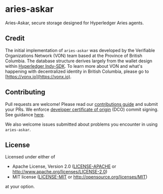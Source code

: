 # aries-askar

Aries-Askar, secure storage designed for Hyperledger Aries agents.

## Credit

The initial implementation of `aries-askar` was developed by the Verifiable Organizations Network (VON) team based at the Province of British Columbia. The database structure derives largely from the wallet design within [Hyperledger Indy-SDK](https://github.com/hyperledger/indy-sdk). To learn more about VON and what's happening with decentralized identity in British Columbia, please go to [https://vonx.io](https://vonx.io).

## Contributing

Pull requests are welcome! Please read our [contributions guide](https://github.com/hyperledger/aries-askar/blob/master/CONTRIBUTING.md) and submit your PRs. We enforce [developer certificate of origin](https://developercertificate.org/) (DCO) commit signing. See guidance [here](https://github.com/apps/dco).

We also welcome issues submitted about problems you encounter in using `aries-askar`.

## License

Licensed under either of

- Apache License, Version 2.0 ([LICENSE-APACHE](https://github.com/hyperledger/aries-askar/blob/master/LICENSE-APACHE) or http://www.apache.org/licenses/LICENSE-2.0)
- MIT license ([LICENSE-MIT](https://github.com/hyperledger/aries-askar/blob/master/LICENSE-MIT) or http://opensource.org/licenses/MIT)

at your option.

